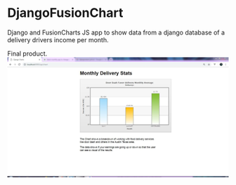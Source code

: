 # DjangoFusionChart
Django and FusionCharts JS app to show data from a django database of a delivery drivers income per month.


Final product.
![Alt text](incometrackerchart1.JPG?raw=true)
